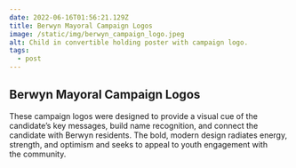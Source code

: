 ```yaml
---
date: 2022-06-16T01:56:21.129Z
title: Berwyn Mayoral Campaign Logos
image: /static/img/berwyn_campaign_logo.jpeg
alt: Child in convertible holding poster with campaign logo.
tags:
  - post
---
```

## Berwyn Mayoral Campaign Logos

These campaign logos were designed to provide a visual cue of the candidate’s key messages, build name recognition, and connect the candidate with Berwyn residents. The bold, modern design radiates energy, strength, and optimism and seeks to appeal to youth engagement with the community.